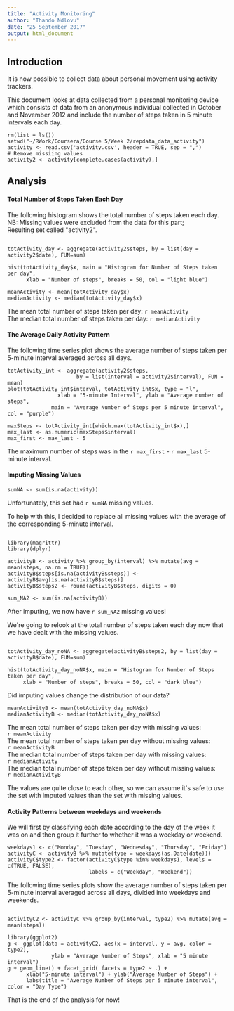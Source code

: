 ```yaml
---
title: "Activity Monitoring"
author: "Thando Ndlovu"
date: "25 September 2017"
output: html_document
---
```


## Introduction

It is now possible to collect data about personal movement using activity trackers.  

This document looks at data collected from a personal monitoring device which consists of data from an anonymous individual collected in October and November 2012 and include the number of steps taken in 5 minute intervals each day.  

```{r import, echo=FALSE}
rm(list = ls())
setwd("~/RWork/Coursera/Course 5/Week 2/repdata_data_activity")
activity <- read.csv('activity.csv', header = TRUE, sep = ",")
# Remove missiing values
activity2 <- activity[complete.cases(activity),]
```


## Analysis

#### Total Number of Steps Taken Each Day

The following histogram shows the total number of steps taken each day.  
NB: Missing values were excluded from the data for this part;  
Resulting set called "activity2".

```{r histogram, echo = TRUE}

totActivity_day <- aggregate(activity2$steps, by = list(day = activity2$date), FUN=sum)

hist(totActivity_day$x, main = "Histogram for Number of Steps taken per day",
      xlab = "Number of steps", breaks = 50, col = "light blue")

```

```{r mean_med, echo = FALSE}
meanActivity <- mean(totActivity_day$x)
medianActivity <- median(totActivity_day$x)
```

The mean total number of steps taken per day:            `r meanActivity`  
The median total number of steps taken per day:          `r medianActivity`  

#### The Average Daily Activity Pattern

The following time series plot shows the average number of steps taken per 5-minute interval averaged across all days.

```{r time_series, echo = TRUE}
totActivity_int <- aggregate(activity2$steps,
                      by = list(interval = activity2$interval), FUN = mean)
plot(totActivity_int$interval, totActivity_int$x, type = "l",
                xlab = "5-minute Interval", ylab = "Average number of steps",
              main = "Average Number of Steps per 5 minute interval", col = "purple")
```

```{r max_interval, echo=FALSE}
maxSteps <- totActivity_int[which.max(totActivity_int$x),]
max_last <- as.numeric(maxSteps$interval)
max_first <- max_last - 5
```

The maximum number of steps was in the `r max_first` - `r max_last` 5-minute interval.  

#### Imputing Missing Values

```{r num_na, echo = FALSE}
sumNA <- sum(is.na(activity))
```

Unfortunately, this set had `r sumNA` missing values.  

To help with this, I decided to replace all missing values with the average of the corresponding 5-minute interval.  

```{r replace_nas, echo = TRUE, warning=FALSE}

library(magrittr)
library(dplyr)

activityB <- activity %>% group_by(interval) %>% mutate(avg = mean(steps, na.rm = TRUE))
activityB$steps[is.na(activityB$steps)] <- activityB$avg[is.na(activityB$steps)]
activityB$steps2 <- round(activityB$steps, digits = 0)

sum_NA2 <- sum(is.na(activityB))
```

After imputing, we now have `r sum_NA2` missing values!  
  
We're going to relook at the total number of steps taken each day now that we have dealt with the missing values.  

```{r histogram2, echo = TRUE}

totActivity_day_noNA <- aggregate(activityB$steps2, by = list(day = activityB$date), FUN=sum)

hist(totActivity_day_noNA$x, main = "Histogram for Number of Steps taken per day",
     xlab = "Number of steps", breaks = 50, col = "dark blue")

```

Did imputing values change the distribution of our data?  

```{r mean_med2, echo = FALSE}
meanActivityB <- mean(totActivity_day_noNA$x)
medianActivityB <- median(totActivity_day_noNA$x)
```

The mean total number of steps taken per day with missing values:  
      `r meanActivity`  
The mean total number of steps taken per day without missing values:  
      `r meanActivityB`  
The median total number of steps taken per day with missing values:  
      `r medianActivity`  
The median total number of steps taken per day without missing values:  
      `r medianActivityB`  
        
The values are quite close to each other, so we can assume it's safe to use the set with imputed values than the set with missing values.  

#### Activity Patterns between weekdays and  weekends

We will first by classifying each date according to the day of the week it was on and then group it further to whether it was a weekday or weekend.  

```{r day_split, echo = TRUE}
weekdays1 <- c("Monday", "Tuesday", "Wednesday", "Thursday", "Friday")
activityC <- activityB %>% mutate(type = weekdays(as.Date(date)))
activityC$type2 <- factor(activityC$type %in% weekdays1, levels = c(TRUE, FALSE),
                          labels = c("Weekday", "Weekend"))

```

The following time series plots show the average number of steps taken per 5-minute interval averaged across all days, divided into weekdays and weekends.  

```{r time_series2, echo = TRUE}

activityC2 <- activityC %>% group_by(interval, type2) %>% mutate(avg = mean(steps))

library(ggplot2)
g <- ggplot(data = activityC2, aes(x = interval, y = avg, color = type2),
              ylab = "Average Number of Steps", xlab = "5 minute interval")
g + geom_line() + facet_grid( facets = type2 ~ .) +
      xlab("5-minute interval") + ylab("Average Number of Steps") +
      labs(title = "Average Number of Steps per 5 minute interval", color = "Day Type")

```


That is the end of the analysis for now!